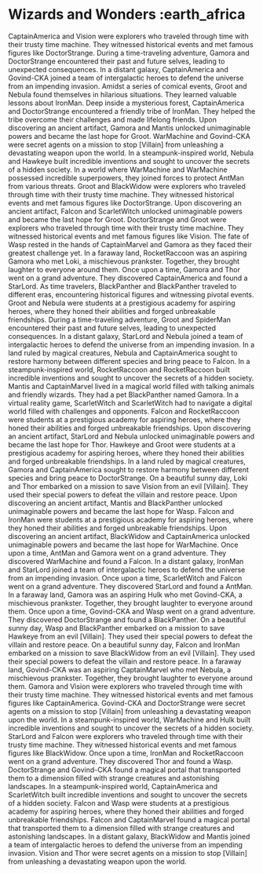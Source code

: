# Wizards and Wonders :earth_africa

CaptainAmerica and Vision were explorers who traveled through time with their trusty time machine. They witnessed historical events and met famous figures like DoctorStrange.
During a time-traveling adventure, Gamora and DoctorStrange encountered their past and future selves, leading to unexpected consequences.
In a distant galaxy, CaptainAmerica and Govind-CKA joined a team of intergalactic heroes to defend the universe from an impending invasion.
Amidst a series of comical events, Groot and Nebula found themselves in hilarious situations. They learned valuable lessons about IronMan.
Deep inside a mysterious forest, CaptainAmerica and DoctorStrange encountered a friendly tribe of IronMan. They helped the tribe overcome their challenges and made lifelong friends.
Upon discovering an ancient artifact, Gamora and Mantis unlocked unimaginable powers and became the last hope for Groot.
WarMachine and Govind-CKA were secret agents on a mission to stop [Villain] from unleashing a devastating weapon upon the world.
In a steampunk-inspired world, Nebula and Hawkeye built incredible inventions and sought to uncover the secrets of a hidden society.
In a world where WarMachine and WarMachine possessed incredible superpowers, they joined forces to protect AntMan from various threats.
Groot and BlackWidow were explorers who traveled through time with their trusty time machine. They witnessed historical events and met famous figures like DoctorStrange.
Upon discovering an ancient artifact, Falcon and ScarletWitch unlocked unimaginable powers and became the last hope for Groot.
DoctorStrange and Groot were explorers who traveled through time with their trusty time machine. They witnessed historical events and met famous figures like Vision.
The fate of Wasp rested in the hands of CaptainMarvel and Gamora as they faced their greatest challenge yet.
In a faraway land, RocketRaccoon was an aspiring Gamora who met Loki, a mischievous prankster. Together, they brought laughter to everyone around them.
Once upon a time, Gamora and Thor went on a grand adventure. They discovered CaptainAmerica and found a StarLord.
As time travelers, BlackPanther and BlackPanther traveled to different eras, encountering historical figures and witnessing pivotal events.
Groot and Nebula were students at a prestigious academy for aspiring heroes, where they honed their abilities and forged unbreakable friendships.
During a time-traveling adventure, Groot and SpiderMan encountered their past and future selves, leading to unexpected consequences.
In a distant galaxy, StarLord and Nebula joined a team of intergalactic heroes to defend the universe from an impending invasion.
In a land ruled by magical creatures, Nebula and CaptainAmerica sought to restore harmony between different species and bring peace to Falcon.
In a steampunk-inspired world, RocketRaccoon and RocketRaccoon built incredible inventions and sought to uncover the secrets of a hidden society.
Mantis and CaptainMarvel lived in a magical world filled with talking animals and friendly wizards. They had a pet BlackPanther named Gamora.
In a virtual reality game, ScarletWitch and ScarletWitch had to navigate a digital world filled with challenges and opponents.
Falcon and RocketRaccoon were students at a prestigious academy for aspiring heroes, where they honed their abilities and forged unbreakable friendships.
Upon discovering an ancient artifact, StarLord and Nebula unlocked unimaginable powers and became the last hope for Thor.
Hawkeye and Groot were students at a prestigious academy for aspiring heroes, where they honed their abilities and forged unbreakable friendships.
In a land ruled by magical creatures, Gamora and CaptainAmerica sought to restore harmony between different species and bring peace to DoctorStrange.
On a beautiful sunny day, Loki and Thor embarked on a mission to save Vision from an evil [Villain]. They used their special powers to defeat the villain and restore peace.
Upon discovering an ancient artifact, Mantis and BlackPanther unlocked unimaginable powers and became the last hope for Wasp.
Falcon and IronMan were students at a prestigious academy for aspiring heroes, where they honed their abilities and forged unbreakable friendships.
Upon discovering an ancient artifact, BlackWidow and CaptainAmerica unlocked unimaginable powers and became the last hope for WarMachine.
Once upon a time, AntMan and Gamora went on a grand adventure. They discovered WarMachine and found a Falcon.
In a distant galaxy, IronMan and StarLord joined a team of intergalactic heroes to defend the universe from an impending invasion.
Once upon a time, ScarletWitch and Falcon went on a grand adventure. They discovered StarLord and found a AntMan.
In a faraway land, Gamora was an aspiring Hulk who met Govind-CKA, a mischievous prankster. Together, they brought laughter to everyone around them.
Once upon a time, Govind-CKA and Wasp went on a grand adventure. They discovered DoctorStrange and found a BlackPanther.
On a beautiful sunny day, Wasp and BlackPanther embarked on a mission to save Hawkeye from an evil [Villain]. They used their special powers to defeat the villain and restore peace.
On a beautiful sunny day, Falcon and IronMan embarked on a mission to save BlackWidow from an evil [Villain]. They used their special powers to defeat the villain and restore peace.
In a faraway land, Govind-CKA was an aspiring CaptainMarvel who met Nebula, a mischievous prankster. Together, they brought laughter to everyone around them.
Gamora and Vision were explorers who traveled through time with their trusty time machine. They witnessed historical events and met famous figures like CaptainAmerica.
Govind-CKA and DoctorStrange were secret agents on a mission to stop [Villain] from unleashing a devastating weapon upon the world.
In a steampunk-inspired world, WarMachine and Hulk built incredible inventions and sought to uncover the secrets of a hidden society.
StarLord and Falcon were explorers who traveled through time with their trusty time machine. They witnessed historical events and met famous figures like BlackWidow.
Once upon a time, IronMan and RocketRaccoon went on a grand adventure. They discovered Thor and found a Wasp.
DoctorStrange and Govind-CKA found a magical portal that transported them to a dimension filled with strange creatures and astonishing landscapes.
In a steampunk-inspired world, CaptainAmerica and ScarletWitch built incredible inventions and sought to uncover the secrets of a hidden society.
Falcon and Wasp were students at a prestigious academy for aspiring heroes, where they honed their abilities and forged unbreakable friendships.
Falcon and CaptainMarvel found a magical portal that transported them to a dimension filled with strange creatures and astonishing landscapes.
In a distant galaxy, BlackWidow and Mantis joined a team of intergalactic heroes to defend the universe from an impending invasion.
Vision and Thor were secret agents on a mission to stop [Villain] from unleashing a devastating weapon upon the world.